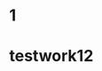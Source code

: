                                                                               
 
# 1  
 
 # testwork12 

 
  
